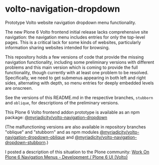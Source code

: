 # volto-navigation-dropdown

Prototype Volto website navigation dropdown menu functionality.

The new Plone 6 Volto frontend initial release lacks comprehensive site
navigation: the navigation menu includes entries for only the top-level
pages. This is a critical lack for some kinds of websites, particularly
information sharing websites intended for browsing.

This repository holds a few versions of code that provide the missing
navigation functionality, including some preliminary versions with
different problems and this main version which is coming to provide the
full functionality, though currently with at least one problem to be
resolved. Specifically, we need to get submenus appearing in both left and
right sides, alternating with depth, so menu entries for deeply embedded
levels are onscreen.

See the versions of this README.md in the respective branches, `stubborn` and `oblique`, for descriptions of the preliminary versions.

This Plone 6 Volto frontend addon prototype is available as an npm package: [@myriadicity/volto-navigation-dropdown](https://www.npmjs.com/package/@myriadicity/volto-navigation-dropdown)

(The malfunctioning versions are also available in repository branches
"oblique" and "stubborn" and as npm modules
[@myriadicity/volto-navigation-dropdown-oblique](https://www.npmjs.com/package/@myriadicity/volto-navigation-dropdown-oblique)
and
[@myriadicity/volto-navigation-dropdown-stubborn](https://www.npmjs.com/package/@myriadicity/volto-navigation-dropdown-stubborn).)

I posted a description of this situation to the Plone community: [Work On
Plone 6 Navigation Menus - Development / Plone 6 UI (Volto)](https://community.plone.org/t/work-on-plone-6-navigation-menus/16169)
